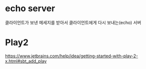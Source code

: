 # echo server
클라이언트가 보낸 메세지를 받아서 클라이언트에게 다시 보내는(echo) 서버


# Play2
https://www.jetbrains.com/help/idea/getting-started-with-play-2-x.html#sbt_add_play
